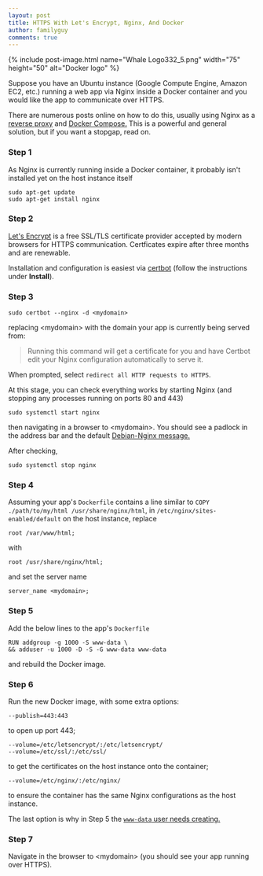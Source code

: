 ```yaml
---
layout: post
title: HTTPS With Let's Encrypt, Nginx, And Docker
author: familyguy
comments: true
---
```


{% include post-image.html name="Whale Logo332_5.png" width="75" height="50" alt="Docker logo" %}

Suppose you have an Ubuntu instance (Google Compute Engine, Amazon EC2, etc.) running a web app via Nginx inside a Docker container and you would like the app to communicate over HTTPS.

There are numerous posts online on how to do this, usually using Nginx as a [reverse proxy](https://en.wikipedia.org/wiki/Reverse_proxy) and [Docker Compose.](https://docs.docker.com/compose/overview/) This is a powerful and general solution, but if you want a stopgap, read on.

### Step 1

As Nginx is currently running inside a Docker container, it probably isn't installed yet on the host instance itself

```
sudo apt-get update
sudo apt-get install nginx
```

### Step 2

[Let's Encrypt](https://letsencrypt.org/) is a free SSL/TLS certificate provider accepted by modern browsers for HTTPS communication. Certficates expire after three months and are renewable.

Installation and configuration is easiest via [certbot](https://certbot.eff.org/#ubuntuxenial-nginx) (follow the instructions under **Install**).

### Step 3

```
sudo certbot --nginx -d <mydomain>
```

replacing \<mydomain\> with the domain your app is currently being served from:

> Running this command will get a certificate for you and have Certbot edit your Nginx configuration automatically to serve it. 

When prompted, select `redirect all HTTP requests to HTTPS`.

At this stage, you can check everything works by starting Nginx (and stopping any processes running on ports 80 and 443)

```
sudo systemctl start nginx
```

then navigating in a browser to \<mydomain\>. You should see a padlock in the address bar and the default [Debian-Nginx message.](https://www.howtoforge.com/images/install_and_configure_lemp_in_debian_9/6.PNG)

After checking,

```
sudo systemctl stop nginx
```

### Step 4

Assuming your app's `Dockerfile` contains a line similar to `COPY ./path/to/my/html /usr/share/nginx/html`, in `/etc/nginx/sites-enabled/default` on the host instance, replace

```
root /var/www/html;
```

with 

```
root /usr/share/nginx/html;
```

and set the server name

```
server_name <mydomain>;
```

### Step 5

Add the below lines to the app's `Dockerfile`

```
RUN addgroup -g 1000 -S www-data \
&& adduser -u 1000 -D -S -G www-data www-data
```

and rebuild the Docker image.

### Step 6

Run the new Docker image, with some extra options:

```
--publish=443:443
```

to open up port 443;

```
--volume=/etc/letsencrypt/:/etc/letsencrypt/
--volume=/etc/ssl/:/etc/ssl/
```

to get the certificates on the host instance onto the container;

```
--volume=/etc/nginx/:/etc/nginx/
```

to ensure the container has the same Nginx configurations as the host instance.

The last option is why in Step 5 the [`www-data` user needs creating.](http://blog.tobiasforkel.de/en/2016/09/10/nginx-docker-container-and-getpwnamwww-data-problem/)

### Step 7

Navigate in the browser to \<mydomain\> (you should see your app running over HTTPS).
